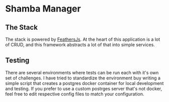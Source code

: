 # Shamba Manager

## The Stack

The stack is powered by [FeathersJs](https://feathersjs.com/). At the heart
of this application is a lot of CRUD, and this framework abstracts a lot of
that into simple services.

## Testing

There are several environments where tests can be run each with it's own set
of challenges. I have tried to standardize the environment buy writing a
simple script that creates a postgres docker container for local development
and testing. If you prefer to use a custom postrges server that's not docker,
feel free to edit respective config files to match your configuration.
